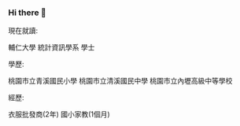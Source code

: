 ### Hi there 👋
現在就讀:

輔仁大學 統計資訊學系 學士

學歷:

桃園市立青溪國民小學
桃園市立清溪國民中學
桃園市立內壢高級中等學校

經歷:

衣服批發商(2年)
國小家教(1個月)

<!--
**markfisherman/markfisherman** is a ✨ _special_ ✨ repository because its `README.md` (this file) appears on your GitHub profile.

Here are some ideas to get you started:

- 🔭 I’m currently working on ...
- 🌱 I’m currently learning ...
- 👯 I’m looking to collaborate on ...
- 🤔 I’m looking for help with ...
- 💬 Ask me about ...
- 📫 How to reach me: ...
- 😄 Pronouns: ...
- ⚡ Fun fact: ...
-->
